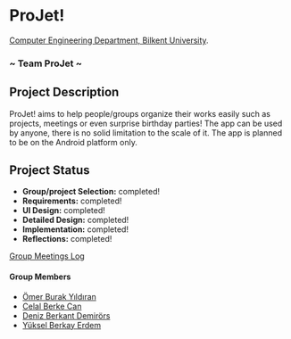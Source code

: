 # ProJet!
[Computer Engineering Department, Bilkent University](http://w3.cs.bilkent.edu.tr/en/).
### ~ Team ProJet ~

## Project Description
   ProJet! aims to help people/groups organize their works easily such as projects, meetings or even surprise birthday parties! The app can be used by anyone, there is no solid limitation to the scale of it. The app is planned to be on the Android platform only.
   
## Project Status
+ **Group/project Selection:** completed!
+ **Requirements:** completed!
+ **UI Design:** completed!
+ **Detailed Design:** completed!
+ **Implementation:** completed!
+ **Reflections:** completed!

[Group Meetings Log](group/meetingslog.md)
#### Group Members
- [Ömer Burak Yıldıran](group/member1_log.md)    
- [Celal Berke Can](group/member2_log.md)
- [Deniz Berkant Demirörs](group/member3_log.md)
- [Yüksel Berkay Erdem](group/member4_log.md)

